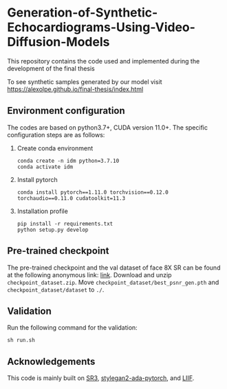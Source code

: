 # Generation-of-Synthetic-Echocardiograms-Using-Video-Diffusion-Models
<TOC>

This repository contains the code used and implemented during the development of the final thesis

  To see synthetic samples generated by our model visit https://alexolpe.github.io/final-thesis/index.html


## Environment configuration

The codes are based on python3.7+, CUDA version 11.0+. The specific configuration steps are as follows:

1. Create conda environment
   
   ```shell
   conda create -n idm python=3.7.10
   conda activate idm
   ```

2. Install pytorch
   
   ```shell
   conda install pytorch==1.11.0 torchvision==0.12.0 torchaudio==0.11.0 cudatoolkit=11.3
   ```

3. Installation profile
   
   ```shell
   pip install -r requirements.txt
   python setup.py develop
   ```
## Pre-trained checkpoint

The pre-trained checkpoint and the val dataset of face 8X SR can be found at the following anonymous link: [link](https://1drv.ms/u/s!AraiW_uJqO8vhnlIa-8nd0PEH4Ur?e=qDfSep). Download and unzip `checkpoint_dataset.zip`. Move `checkpoint_dataset/best_psnr_gen.pth` and `checkpoint_dataset/dataset` to `./`.

## Validation
Run the following command for the validation:

   ```shell
   sh run.sh
   ```

## Acknowledgements
This code is mainly built on [SR3](https://github.com/Janspiry/Image-Super-Resolution-via-Iterative-Refinement), [stylegan2-ada-pytorch](https://github.com/NVlabs/stylegan2-ada-pytorch), and [LIIF](https://github.com/yinboc/liif).
